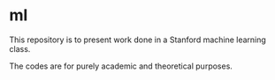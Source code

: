 # ml
This repository is to present work done in a Stanford machine learning class. 

The codes are for purely academic and theoretical purposes. 

